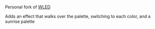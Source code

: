 Personal fork of [WLED](https://github.com/Aircoookie/WLED)

Adds an effect that walks over the palette, switching to each color, and a sunrise palette
